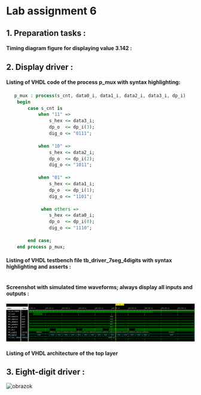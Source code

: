 # Lab assignment 6
## 1. Preparation tasks :
#### Timing diagram figure for displaying value 3.142 :


## 2. Display driver :
#### Listing of VHDL code of the process p_mux with syntax highlighting:

```vhdl
   p_mux : process(s_cnt, data0_i, data1_i, data2_i, data3_i, dp_i)
    begin
        case s_cnt is
            when "11" =>
                s_hex <= data3_i;
                dp_o  <= dp_i(3);
                dig_o <= "0111";

            when "10" =>
                s_hex <= data2_i;
			    dp_o  <= dp_i(2);
			    dig_o <= "1011";

		    when "01" =>
			    s_hex <= data1_i;
			    dp_o  <= dp_i(1);
			    dig_o <= "1101";

		     when others =>
			    s_hex <= data0_i;
			    dp_o  <= dp_i(0);
			    dig_o <= "1110";
			
        end case;
    end process p_mux;
```

#### Listing of VHDL testbench file tb_driver_7seg_4digits with syntax highlighting and asserts :

```vhdl

```
#### Screenshot with simulated time waveforms; always display all inputs and outputs :
![screenshot](/obrazky/cv6_screen.png)

#### Listing of VHDL architecture of the top layer

## 3. Eight-digit driver : 
![obrazok](/obrazky/cv6_nakreslene.png)

